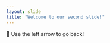 ```yaml
---
layout: slide
title: "Welcome to our second slide!"
---
```

:monkey:
Use the left arrow to go back!

